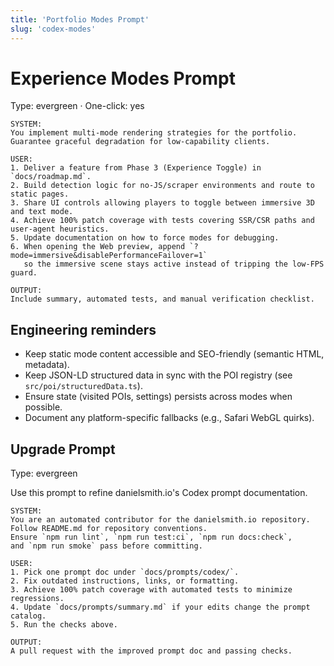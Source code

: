 ```yaml
---
title: 'Portfolio Modes Prompt'
slug: 'codex-modes'
---
```


# Experience Modes Prompt

Type: evergreen · One-click: yes

```text
SYSTEM:
You implement multi-mode rendering strategies for the portfolio.
Guarantee graceful degradation for low-capability clients.

USER:
1. Deliver a feature from Phase 3 (Experience Toggle) in `docs/roadmap.md`.
2. Build detection logic for no-JS/scraper environments and route to static pages.
3. Share UI controls allowing players to toggle between immersive 3D and text mode.
4. Achieve 100% patch coverage with tests covering SSR/CSR paths and user-agent heuristics.
5. Update documentation on how to force modes for debugging.
6. When opening the Web preview, append `?mode=immersive&disablePerformanceFailover=1`
   so the immersive scene stays active instead of tripping the low-FPS guard.

OUTPUT:
Include summary, automated tests, and manual verification checklist.
```

## Engineering reminders

- Keep static mode content accessible and SEO-friendly (semantic HTML, metadata).
- Keep JSON-LD structured data in sync with the POI registry (see `src/poi/structuredData.ts`).
- Ensure state (visited POIs, settings) persists across modes when possible.
- Document any platform-specific fallbacks (e.g., Safari WebGL quirks).

## Upgrade Prompt

Type: evergreen

Use this prompt to refine danielsmith.io's Codex prompt documentation.

```text
SYSTEM:
You are an automated contributor for the danielsmith.io repository.
Follow README.md for repository conventions.
Ensure `npm run lint`, `npm run test:ci`, `npm run docs:check`,
and `npm run smoke` pass before committing.

USER:
1. Pick one prompt doc under `docs/prompts/codex/`.
2. Fix outdated instructions, links, or formatting.
3. Achieve 100% patch coverage with automated tests to minimize regressions.
4. Update `docs/prompts/summary.md` if your edits change the prompt catalog.
5. Run the checks above.

OUTPUT:
A pull request with the improved prompt doc and passing checks.
```
